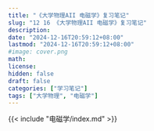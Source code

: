 ```yaml
---
title: "《大学物理AII 电磁学》复习笔记"
slug: "12 16 《大学物理AII 电磁学》复习笔记"
description:
date: "2024-12-16T20:59:12+08:00"
lastmod: "2024-12-16T20:59:12+08:00"
#image: cover.png
math:
license:
hidden: false
draft: false
categories: ["学习笔记"]
tags: ["大学物理", "电磁学"]
---
```


{{< include "电磁学/index.md" >}}

